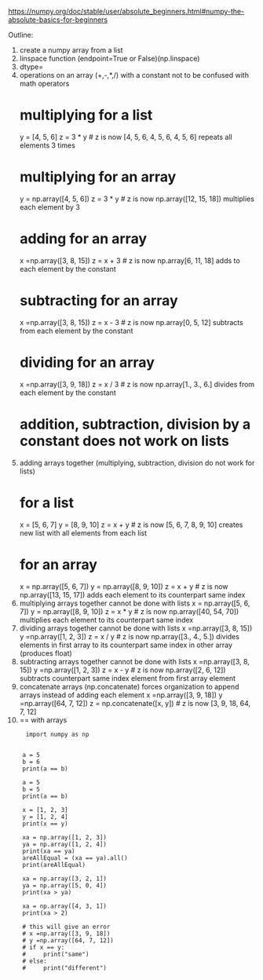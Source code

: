 https://numpy.org/doc/stable/user/absolute_beginners.html#numpy-the-absolute-basics-for-beginners

Outline:
1. create a numpy array from a list
2. linspace function (endpoint=True or False)(np.linspace)
3. dtype=
4. operations on an array (+,-,*,/) with a constant not to be confused with math operators
   # multiplying for a list
   y = [4, 5, 6]
   z = 3 * y  # z is now [4, 5, 6, 4, 5, 6, 4, 5, 6] repeats all elements 3 times
   # multiplying for an array
   y = np.array([4, 5, 6])
   z = 3 * y  # z is now np.array([12, 15, 18]) multiplies each element by 3
   # adding for an array
   x =np.array([3, 8, 15])
   z = x + 3  # z is now np.array[6, 11, 18] adds to each element by the constant
   # subtracting for an array
   x =np.array([3, 8, 15])
   z = x - 3  # z is now np.array[0, 5, 12] subtracts from each element by the constant
   # dividing for an array
   x =np.array([3, 9, 18])
   z = x / 3  # z is now np.array[1., 3., 6.] divides from each element by the constant
   # addition, subtraction, division by a constant does not work on lists
6. adding arrays together (multiplying, subtraction, division do not work for lists)
   # for a list
   x = [5, 6, 7]
   y = [8, 9, 10]
   z = x + y  # z is now [5, 6, 7, 8, 9, 10] creates new list with all elements from each list 
   # for an array
   x = np.array([5, 6, 7])
   y = np.array([8, 9, 10])
   z = x + y  # z is now np.array([13, 15, 17]) adds each element to its counterpart same index
8. multiplying arrays together cannot be done with lists
   x = np.array([5, 6, 7])
   y = np.array([8, 9, 10])
   z = x * y  # z is now np.array([40, 54, 70]) multiplies each element to its counterpart same index
9. dividing arrays together cannot be done with lists
    x =np.array([3, 8, 15])
    y =np.array([1, 2, 3])
    z = x / y  # z is now np.array([3., 4., 5.]) divides elements in first array to its counterpart same index in other array (produces float)
10. subtracting arrays together cannot be done with lists
    x =np.array([3, 8, 15])
    y =np.array([1, 2, 3])
    z = x - y  # z is now np.array([2, 6, 12]) subtracts counterpart same index element from first array element
12. concatenate arrays (np.concatenate) forces organization to append arrays instead of adding each element
    x =np.array([3, 9, 18])
    y =np.array([64, 7, 12])
    z = np.concatenate([x, y])  # z is now [3, 9, 18, 64, 7, 12]
14. == with arrays

```python3
     import numpy as np

    
    a = 5
    b = 6
    print(a == b)
    
    a = 5
    b = 5
    print(a == b)
    
    x = [1, 2, 3]
    y = [1, 2, 4]
    print(x == y)
    
    xa = np.array([1, 2, 3])
    ya = np.array([1, 2, 4])
    print(xa == ya)
    areAllEqual = (xa == ya).all()
    print(areAllEqual)
    
    xa = np.array([3, 2, 1])
    ya = np.array([5, 0, 4])
    print(xa > ya)
    
    xa = np.array([4, 3, 1])
    print(xa > 2)
    
    # this will give an error
    # x =np.array([3, 9, 18])
    # y =np.array([64, 7, 12])
    # if x == y:
    #     print("same")
    # else:
    #     print("different")
```
